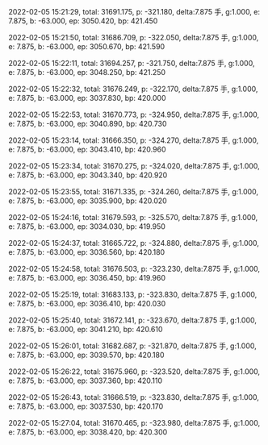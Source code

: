 2022-02-05 15:21:29, total: 31691.175, p: -321.180, delta:7.875 手, g:1.000, e: 7.875, b: -63.000, ep: 3050.420, bp: 421.450

2022-02-05 15:21:50, total: 31686.709, p: -322.050, delta:7.875 手, g:1.000, e: 7.875, b: -63.000, ep: 3050.670, bp: 421.590

2022-02-05 15:22:11, total: 31694.257, p: -321.750, delta:7.875 手, g:1.000, e: 7.875, b: -63.000, ep: 3048.250, bp: 421.250

2022-02-05 15:22:32, total: 31676.249, p: -322.170, delta:7.875 手, g:1.000, e: 7.875, b: -63.000, ep: 3037.830, bp: 420.000

2022-02-05 15:22:53, total: 31670.773, p: -324.950, delta:7.875 手, g:1.000, e: 7.875, b: -63.000, ep: 3040.890, bp: 420.730

2022-02-05 15:23:14, total: 31666.350, p: -324.270, delta:7.875 手, g:1.000, e: 7.875, b: -63.000, ep: 3043.410, bp: 420.960

2022-02-05 15:23:34, total: 31670.275, p: -324.020, delta:7.875 手, g:1.000, e: 7.875, b: -63.000, ep: 3043.340, bp: 420.920

2022-02-05 15:23:55, total: 31671.335, p: -324.260, delta:7.875 手, g:1.000, e: 7.875, b: -63.000, ep: 3035.900, bp: 420.020

2022-02-05 15:24:16, total: 31679.593, p: -325.570, delta:7.875 手, g:1.000, e: 7.875, b: -63.000, ep: 3034.030, bp: 419.950

2022-02-05 15:24:37, total: 31665.722, p: -324.880, delta:7.875 手, g:1.000, e: 7.875, b: -63.000, ep: 3036.560, bp: 420.180

2022-02-05 15:24:58, total: 31676.503, p: -323.230, delta:7.875 手, g:1.000, e: 7.875, b: -63.000, ep: 3036.450, bp: 419.960

2022-02-05 15:25:19, total: 31683.133, p: -323.830, delta:7.875 手, g:1.000, e: 7.875, b: -63.000, ep: 3036.410, bp: 420.030

2022-02-05 15:25:40, total: 31672.141, p: -323.670, delta:7.875 手, g:1.000, e: 7.875, b: -63.000, ep: 3041.210, bp: 420.610

2022-02-05 15:26:01, total: 31682.687, p: -321.870, delta:7.875 手, g:1.000, e: 7.875, b: -63.000, ep: 3039.570, bp: 420.180

2022-02-05 15:26:22, total: 31675.960, p: -323.520, delta:7.875 手, g:1.000, e: 7.875, b: -63.000, ep: 3037.360, bp: 420.110

2022-02-05 15:26:43, total: 31666.519, p: -323.830, delta:7.875 手, g:1.000, e: 7.875, b: -63.000, ep: 3037.530, bp: 420.170

2022-02-05 15:27:04, total: 31670.465, p: -323.980, delta:7.875 手, g:1.000, e: 7.875, b: -63.000, ep: 3038.420, bp: 420.300